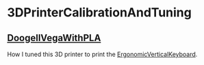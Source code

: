 # 3DPrinterCalibrationAndTuning
## [DoogellVegaWithPLA](DoogellVegaWithPLA)
How I tuned this 3D printer to print the [ErgonomicVerticalKeyboard](https://github.com/YangPiCui/ErgonomicVerticalKeyboard).
